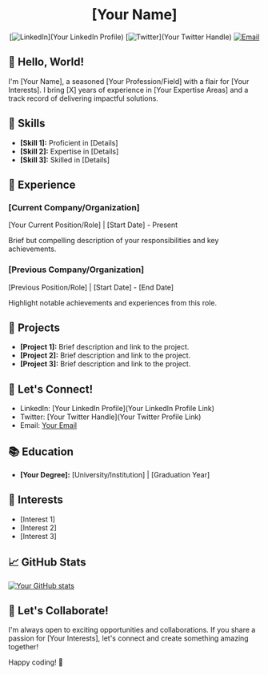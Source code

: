 <div align="center">

# [Your Name]

[![LinkedIn](https://img.shields.io/badge/LinkedIn-YourName-blue)](Your LinkedIn Profile) [![Twitter](https://img.shields.io/badge/Twitter-YourHandle-blue)](Your Twitter Handle) [![Email](https://img.shields.io/badge/Email-YourEmail-blue)](mailto:you@example.com)

</div>

## 👋 Hello, World!

I'm [Your Name], a seasoned [Your Profession/Field] with a flair for [Your Interests]. I bring [X] years of experience in [Your Expertise Areas] and a track record of delivering impactful solutions.

## 🔧 Skills

- **[Skill 1]:** Proficient in [Details]
- **[Skill 2]:** Expertise in [Details]
- **[Skill 3]:** Skilled in [Details]

## 🚀 Experience

### [Current Company/Organization]

[Your Current Position/Role] | [Start Date] - Present

Brief but compelling description of your responsibilities and key achievements.

### [Previous Company/Organization]

[Previous Position/Role] | [Start Date] - [End Date]

Highlight notable achievements and experiences from this role.

## 🌱 Projects

- **[Project 1]:** Brief description and link to the project.
- **[Project 2]:** Brief description and link to the project.
- **[Project 3]:** Brief description and link to the project.

## 💬 Let's Connect!

- LinkedIn: [Your LinkedIn Profile](Your LinkedIn Profile Link)
- Twitter: [Your Twitter Handle](Your Twitter Profile Link)
- Email: [Your Email](mailto:you@example.com)

## 📚 Education

- **[Your Degree]:** [University/Institution] | [Graduation Year]

## 🌟 Interests

- [Interest 1]
- [Interest 2]
- [Interest 3]

## 📈 GitHub Stats

[![Your GitHub stats](https://github-readme-stats.vercel.app/api?username=YourUsername&show_icons=true&hide=contribs,prs)](https://github.com/YourUsername)

## 🤝 Let's Collaborate!

I'm always open to exciting opportunities and collaborations. If you share a passion for [Your Interests], let's connect and create something amazing together!

Happy coding! 🚀
